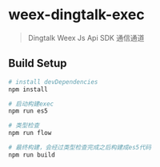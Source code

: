 # weex-dingtalk-exec

> Dingtalk Weex Js Api SDK 通信通道

## Build Setup

```bash
# install devDependencies
npm install

# 启动构建exec
npm run es5

# 类型检查
npm run flow

# 最终构建，会经过类型检查完成之后构建成es5代码
npm run build

```
